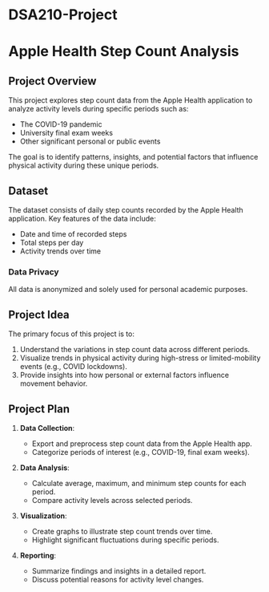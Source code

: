 # DSA210-Project
# Apple Health Step Count Analysis

## Project Overview
This project explores step count data from the Apple Health application to analyze activity levels during specific periods such as:
- The COVID-19 pandemic
- University final exam weeks
- Other significant personal or public events

The goal is to identify patterns, insights, and potential factors that influence physical activity during these unique periods.

## Dataset
The dataset consists of daily step counts recorded by the Apple Health application. Key features of the data include:
- Date and time of recorded steps
- Total steps per day
- Activity trends over time

### Data Privacy
All data is anonymized and solely used for personal academic purposes.

## Project Idea
The primary focus of this project is to:
1. Understand the variations in step count data across different periods.
2. Visualize trends in physical activity during high-stress or limited-mobility events (e.g., COVID lockdowns).
3. Provide insights into how personal or external factors influence movement behavior.

## Project Plan
1. **Data Collection**:
   - Export and preprocess step count data from the Apple Health app.
   - Categorize periods of interest (e.g., COVID-19, final exam weeks).

2. **Data Analysis**:
   - Calculate average, maximum, and minimum step counts for each period.
   - Compare activity levels across selected periods.

3. **Visualization**:
   - Create graphs to illustrate step count trends over time.
   - Highlight significant fluctuations during specific periods.

4. **Reporting**:
   - Summarize findings and insights in a detailed report.
   - Discuss potential reasons for activity level changes.




